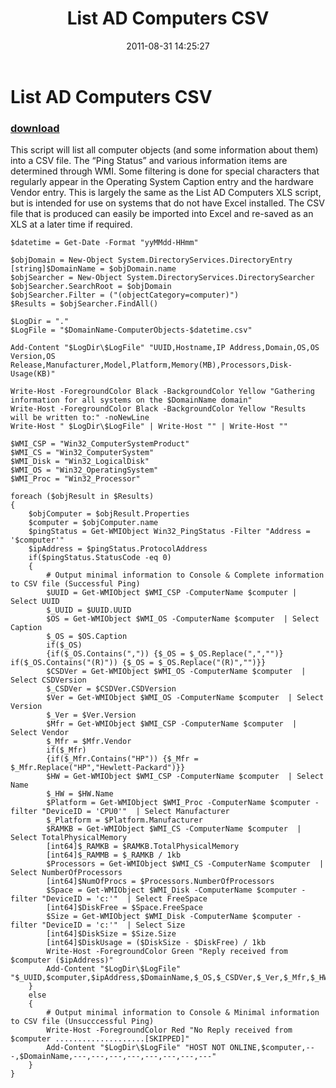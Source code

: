 ﻿---
pid:            2935
parent:         0
children:       
poster:         AlphaSun
title:          List AD Computers CSV
date:           2011-08-31 14:25:27
description:    This script will list all computer objects (and some information about them) into a CSV file. The “Ping Status” and various information items are determined through WMI. Some filtering is done for special characters that regularly appear in the Operating System Caption entry and the hardware Vendor entry. This is largely the same as the List AD Computers XLS script, but is intended for use on systems that do not have Excel installed. The CSV file that is produced can easily be imported into Excel and re-saved as an XLS at a later time if required.
format:         posh
---

# List AD Computers CSV

### [download](2935.ps1)  

This script will list all computer objects (and some information about them) into a CSV file. The “Ping Status” and various information items are determined through WMI. Some filtering is done for special characters that regularly appear in the Operating System Caption entry and the hardware Vendor entry. This is largely the same as the List AD Computers XLS script, but is intended for use on systems that do not have Excel installed. The CSV file that is produced can easily be imported into Excel and re-saved as an XLS at a later time if required.

```posh
$datetime = Get-Date -Format "yyMMdd-HHmm"

$objDomain = New-Object System.DirectoryServices.DirectoryEntry
[string]$DomainName = $objDomain.name
$objSearcher = New-Object System.DirectoryServices.DirectorySearcher
$objSearcher.SearchRoot = $objDomain
$objSearcher.Filter = ("(objectCategory=computer)")
$Results = $objSearcher.FindAll()

$LogDir = "."
$LogFile = "$DomainName-ComputerObjects-$datetime.csv"

Add-Content "$LogDir\$LogFile" "UUID,Hostname,IP Address,Domain,OS,OS Version,OS Release,Manufacturer,Model,Platform,Memory(MB),Processors,Disk-Usage(KB)"

Write-Host -ForegroundColor Black -BackgroundColor Yellow "Gathering information for all systems on the $DomainName domain"
Write-Host -ForegroundColor Black -BackgroundColor Yellow "Results will be written to:" -noNewLine
Write-Host " $LogDir\$LogFile" | Write-Host "" | Write-Host ""

$WMI_CSP = "Win32_ComputerSystemProduct"
$WMI_CS = "Win32_ComputerSystem"
$WMI_Disk = "Win32_LogicalDisk"
$WMI_OS = "Win32_OperatingSystem"
$WMI_Proc = "Win32_Processor"

foreach ($objResult in $Results)
{
	$objComputer = $objResult.Properties
	$computer = $objComputer.name
	$pingStatus = Get-WMIObject Win32_PingStatus -Filter "Address = '$computer'"
	$ipAddress = $pingStatus.ProtocolAddress
	if($pingStatus.StatusCode -eq 0)
	{
		# Output minimal information to Console & Complete information to CSV file (Successful Ping)
		$UUID = Get-WMIObject $WMI_CSP -ComputerName $computer | Select UUID
		$_UUID = $UUID.UUID
		$OS = Get-WMIObject $WMI_OS -ComputerName $computer  | Select Caption
		$_OS = $OS.Caption
		if($_OS)
		{if($_OS.Contains(",")) {$_OS = $_OS.Replace(",","")} if($_OS.Contains("(R)")) {$_OS = $_OS.Replace("(R)","")}}
		$CSDVer = Get-WMIObject $WMI_OS -ComputerName $computer  | Select CSDVersion
		$_CSDVer = $CSDVer.CSDVersion
		$Ver = Get-WMIObject $WMI_OS -ComputerName $computer  | Select Version
		$_Ver = $Ver.Version
		$Mfr = Get-WMIObject $WMI_CSP -ComputerName $computer  | Select Vendor
		$_Mfr = $Mfr.Vendor
		if($_Mfr)
		{if($_Mfr.Contains("HP")) {$_Mfr = $_Mfr.Replace("HP","Hewlett-Packard")}}
		$HW = Get-WMIObject $WMI_CSP -ComputerName $computer  | Select Name
		$_HW = $HW.Name
		$Platform = Get-WMIObject $WMI_Proc -ComputerName $computer -filter "DeviceID = 'CPU0'"  | Select Manufacturer
		$_Platform = $Platform.Manufacturer
		$RAMKB = Get-WMIObject $WMI_CS -ComputerName $computer  | Select TotalPhysicalMemory
		[int64]$_RAMKB = $RAMKB.TotalPhysicalMemory
		[int64]$_RAMMB = $_RAMKB / 1kb
		$Processors = Get-WMIObject $WMI_CS -ComputerName $computer  | Select NumberOfProcessors
		[int64]$NumOfProcs = $Processors.NumberOfProcessors
		$Space = Get-WMIObject $WMI_Disk -ComputerName $computer -filter "DeviceID = 'c:'"  | Select FreeSpace
		[int64]$DiskFree = $Space.FreeSpace
		$Size = Get-WMIObject $WMI_Disk -ComputerName $computer -filter "DeviceID = 'c:'"  | Select Size
		[int64]$DiskSize = $Size.Size
		[int64]$DiskUsage = ($DiskSize - $DiskFree) / 1kb
		Write-Host -ForegroundColor Green "Reply received from $computer ($ipAddress)"
		Add-Content "$LogDir\$LogFile" "$_UUID,$computer,$ipAddress,$DomainName,$_OS,$_CSDVer,$_Ver,$_Mfr,$_HW,$_Platform,$_RAMMB,$NumOfProcs,$DiskUsage"
	}
	else
	{
		# Output minimal information to Console & Minimal information to CSV file (Unsucccessful Ping)
		Write-Host -ForegroundColor Red "No Reply received from $computer ....................[SKIPPED]"
		Add-Content "$LogDir\$LogFile" "HOST NOT ONLINE,$computer,---,$DomainName,---,---,---,---,---,---,---,---"
	}
}
```
